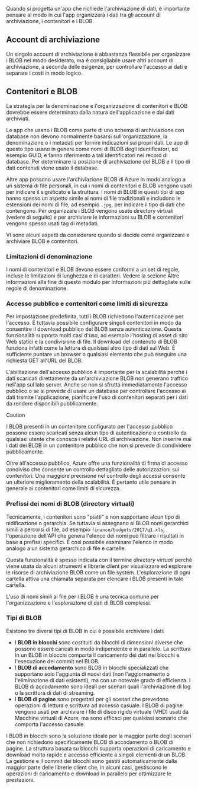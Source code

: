 Quando si progetta un'app che richiede l'archiviazione di dati, è importante pensare al modo in cui l'app organizzerà i dati tra gli account di archiviazione, i contenitori e i BLOB.

## <a name="storage-accounts"></a>Account di archiviazione

Un singolo account di archiviazione è abbastanza flessibile per organizzare i BLOB nel modo desiderato, ma è consigliabile usare altri account di archiviazione, a seconda delle esigenze, per controllare l'accesso ai dati e separare i costi in modo logico.

## <a name="containers-and-blobs"></a>Contenitori e BLOB

La strategia per la denominazione e l'organizzazione di contenitori e BLOB dovrebbe essere determinata dalla natura dell'applicazione e dai dati archiviati.

Le app che usano i BLOB come parte di uno schema di archiviazione con database non devono normalmente basarsi sull'organizzazione, la denominazione o i metadati per fornire indicazioni sui propri dati. Le app di questo tipo usano in genere come nomi di BLOB degli identificatori, ad esempio GUID, e fanno riferimento a tali identificatori nei record di database. Per determinare la posizione di archiviazione del BLOB e il tipo di dati contenuti viene usato il database.

Altre app possono usare l'archiviazione BLOB di Azure in modo analogo a un sistema di file personali, in cui i nomi di contenitori e BLOB vengono usati per indicare il significato e la struttura. I nomi di BLOB in questi tipi di app hanno spesso un aspetto simile ai nomi di file tradizionali e includono le estensioni dei nomi di file, ad esempio `.jpg`, per indicare il tipo di dati che contengono. Per organizzare i BLOB vengono usate directory virtuali (vedere di seguito) e per archiviare le informazioni su BLOB e contenitori vengono spesso usati tag di metadati.

Vi sono alcuni aspetti da considerare quando si decide come organizzare e archiviare BLOB e contenitori.

### <a name="naming-limitations"></a>Limitazioni di denominazione

I nomi di contenitori e BLOB devono essere conformi a un set di regole, incluse le limitazioni di lunghezza e di caratteri. Vedere la sezione Altre informazioni alla fine di questo modulo per informazioni più dettagliate sulle regole di denominazione.

### <a name="public-access-and-containers-as-security-boundaries"></a>Accesso pubblico e contenitori come limiti di sicurezza

Per impostazione predefinita, tutti i BLOB richiedono l'autenticazione per l'accesso. È tuttavia possibile configurare singoli contenitori in modo da consentire il download pubblico dei BLOB senza autenticazione. Questa funzionalità supporta molti casi d'uso, ad esempio l'hosting di asset di sito Web statici e la condivisione di file. Il download del contenuto di BLOB funziona infatti come la lettura di qualsiasi altro tipo di dati sul Web. È sufficiente puntare un browser o qualsiasi elemento che può eseguire una richiesta GET all'URL del BLOB.

L'abilitazione dell'accesso pubblico è importante per la scalabilità perché i dati scaricati direttamente da un'archiviazione BLOB non generano traffico nell'app sul lato server. Anche se non si sfrutta immediatamente l'accesso pubblico o se si prevede di usare un database per controllare l'accesso ai dati tramite l'applicazione, pianificare l'uso di contenitori separati per i dati da rendere disponibili pubblicamente.

> [!CAUTION]
> I BLOB presenti in un contenitore configurato per l'accesso pubblico possono essere scaricati senza alcun tipo di autenticazione o controllo da qualsiasi utente che conosca i relativi URL di archiviazione. Non inserire mai i dati dei BLOB in un contenitore pubblico che non si prevede di condividere pubblicamente.

Oltre all'accesso pubblico, Azure offre una funzionalità di firma di accesso condiviso che consente un controllo dettagliato delle autorizzazioni sui contenitori. Una maggiore precisione nel controllo degli accessi consente un ulteriore miglioramento della scalabilità. È pertanto utile pensare in generale ai contenitori come limiti di sicurezza.

### <a name="blob-name-prefixes-virtual-directories"></a>Prefissi dei nomi di BLOB (directory virtuali)

Tecnicamente, i contenitori sono "piatti" e non supportano alcun tipo di nidificazione o gerarchia. Se tuttavia si assegnano ai BLOB nomi gerarchici simili a percorsi di file, ad esempio `finance/budgets/2017/q1.xls`, l'operazione dell'API che genera l'elenco dei nomi può filtrare i risultati in base a prefissi specifici. È così possibile esaminare l'elenco in modo analogo a un sistema gerarchico di file e cartelle.

Questa funzionalità è spesso indicata con il termine *directory virtuali* perché viene usata da alcuni strumenti e librerie client per visualizzare ed esplorare le risorse di archiviazione BLOB come un file system. L'esplorazione di ogni cartella attiva una chiamata separata per elencare i BLOB presenti in tale cartella.

L'uso di nomi simili ai file per i BLOB è una tecnica comune per l'organizzazione e l'esplorazione di dati di BLOB complessi.

### <a name="blob-types"></a>Tipi di BLOB

Esistono tre diversi tipi di BLOB in cui è possibile archiviare i dati:

- I **BLOB in blocchi** sono costituiti da blocchi di dimensioni diverse che possono essere caricati in modo indipendente e in parallelo. La scrittura in un BLOB in blocchi comporta il caricamento dei dati nei blocchi e l'esecuzione del commit nel BLOB.
- I **BLOB di accodamento** sono BLOB in blocchi specializzati che supportano solo l'aggiunta di nuovi dati (non l'aggiornamento o l'eliminazione di dati esistenti), ma con un notevole grado di efficienza. I BLOB di accodamento sono ideali per scenari quali l'archiviazione di log o la scrittura di dati di streaming.
- I **BLOB di pagine** sono progettati per gli scenari che prevedono operazioni di lettura e scrittura ad accesso casuale. I BLOB di pagine vengono usati per archiviare i file di disco rigido virtuale (VHD) usati da Macchine virtuali di Azure, ma sono efficaci per qualsiasi scenario che comporta l'accesso casuale.

I BLOB in blocchi sono la soluzione ideale per la maggior parte degli scenari che non richiedono specificamente BLOB di accodamento o BLOB di pagine. La struttura basata su blocchi supporta operazioni di caricamento e download molto rapide e accesso efficiente a singoli elementi di un BLOB. La gestione e il commit dei blocchi sono gestiti automaticamente dalla maggior parte delle librerie client che, in alcuni casi, gestiscono le operazioni di caricamento e download in parallelo per ottimizzare le prestazioni.
